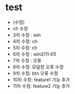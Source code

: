 # test

- (수정)
- ch 수정
- 3차 수정 : win
- 4차 수정: ch
- 5차 수정: ch
- 6차 수정 : win2(11:41)
- 7차 수정 : 오류
- 8차 수정: 모달창 오류 수정
- 9차 수정: btn 오류 수정
- 10차 수정: feature1 기능 추가
- 11차 수정: feature2 기능 추가
